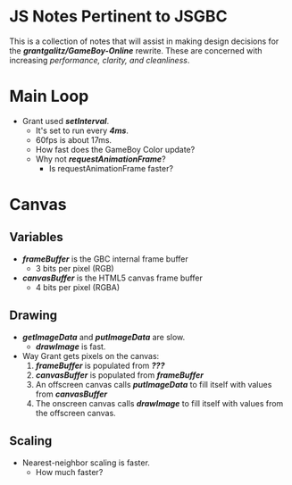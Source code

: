 JS Notes Pertinent to JSGBC
===========================

This is a collection of notes that will assist in making design decisions for the ***grantgalitz/GameBoy-Online*** rewrite. These are concerned with increasing *performance, clarity, and cleanliness*.

Main Loop
===========================

*  Grant used ***setInterval***.
    *  It's set to run every ***4ms***.
	*  60fps is about 17ms. 
    *  How fast does the GameBoy Color update?
    *  Why not ***requestAnimationFrame***?
        *  Is requestAnimationFrame faster?

Canvas
===========================

Variables
---------------------------
*  ***frameBuffer*** is the GBC internal frame buffer
    *  3 bits per pixel (RGB)
*  ***canvasBuffer*** is the HTML5 canvas frame buffer
    *  4 bits per pixel (RGBA)

Drawing
---------------------------

*  ***getImageData*** and ***putImageData*** are slow.
    *  ***drawImage*** is fast.
*  Way Grant gets pixels on the canvas:
    1. ***frameBuffer*** is populated from ***???***
	2. ***canvasBuffer*** is populated from ***frameBuffer***
	3. An offscreen canvas calls ***putImageData*** to fill itself with values from ***canvasBuffer***
	4. The onscreen canvas calls ***drawImage*** to fill itself with values from the offscreen canvas.

Scaling
---------------------------

*  Nearest-neighbor scaling is faster.
    *  How much faster?